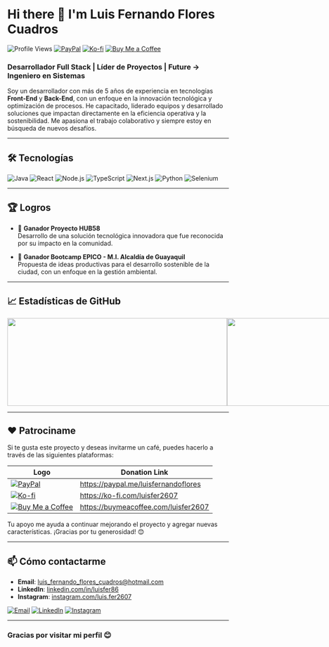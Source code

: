 # Hi there 👋 I'm **Luis Fernando Flores Cuadros**

![Profile Views](https://komarev.com/ghpvc/?username=LuisFer2607&label=PROFILE+VIEWS&color=brightgreen&style=for-the-badge&logo=github) [![PayPal](https://img.shields.io/badge/PayPal-00457C?style=for-the-badge&logo=paypal&logoColor=white)](https://paypal.me/luisfernandoflores?country.x=US&locale.x=es_XC) [![Ko-fi](https://img.shields.io/badge/Ko--fi-F16061?style=for-the-badge&logo=ko-fi&logoColor=white)](https://ko-fi.com/luisfer2607/goal?g=0) [![Buy Me a Coffee](https://img.shields.io/badge/Buy_Me_A_Coffee-FFDD00?style=for-the-badge&logo=buy-me-a-coffee&logoColor=black)](https://buymeacoffee.com/luisfer2607)

### Desarrollador Full Stack | Líder de Proyectos | Future -> Ingeniero en Sistemas

Soy un desarrollador con más de 5 años de experiencia en tecnologías **Front-End** y **Back-End**, con un enfoque en la innovación tecnológica y optimización de procesos. He capacitado, liderado equipos y desarrollado soluciones que impactan directamente en la eficiencia operativa y la sostenibilidad. Me apasiona el trabajo colaborativo y siempre estoy en búsqueda de nuevos desafíos.

---

## 🛠️ Tecnologías

![Java](https://img.shields.io/badge/Java-ED8B00?style=for-the-badge&logo=java&logoColor=white)
![React](https://img.shields.io/badge/React-20232A?style=for-the-badge&logo=react&logoColor=61DAFB)
![Node.js](https://img.shields.io/badge/Node.js-339933?style=for-the-badge&logo=nodedotjs&logoColor=white)
![TypeScript](https://img.shields.io/badge/TypeScript-007ACC?style=for-the-badge&logo=typescript&logoColor=white)
![Next.js](https://img.shields.io/badge/Next.js-000000?style=for-the-badge&logo=nextdotjs&logoColor=white)
![Python](https://img.shields.io/badge/Python-3776AB?style=for-the-badge&logo=python&logoColor=white)
![Selenium](https://img.shields.io/badge/Selenium-43B02A?style=for-the-badge&logo=selenium&logoColor=white)

---

## 🏆 Logros

- 🥇 **Ganador Proyecto HUB58**  
  Desarrollo de una solución tecnológica innovadora que fue reconocida por su impacto en la comunidad.

- 🥇 **Ganador Bootcamp EPICO - M.I. Alcaldía de Guayaquil**  
  Propuesta de ideas productivas para el desarrollo sostenible de la ciudad, con un enfoque en la gestión ambiental.

---

## 📈 Estadísticas de GitHub

<div style="display: flex; justify-content: space-between;">
  <img src="https://github-readme-stats.vercel.app/api?username=LuisFer2607&show_icons=true&theme=radical" width="500" height="200">
  <img src="https://github-readme-stats.vercel.app/api/top-langs/?username=LuisFer2607&layout=compact&theme=radical" width="500" height="200">
</div>

---
## ❤️ Patrociname
Si te gusta este proyecto y deseas invitarme un café, puedes hacerlo a través de las siguientes plataformas:

| Logo | Donation Link |
|---|---|
| [![PayPal](https://img.shields.io/badge/PayPal-00457C?style=for-the-badge&logo=paypal&logoColor=white)](https://paypal.me/luisfernandoflores?country.x=US&locale.x=es_XC) | https://paypal.me/luisfernandoflores |
| [![Ko-fi](https://img.shields.io/badge/Ko--fi-F16061?style=for-the-badge&logo=ko-fi&logoColor=white)](https://ko-fi.com/luisfer2607/goal?g=0) | https://ko-fi.com/luisfer2607 |
| [![Buy Me a Coffee](https://img.shields.io/badge/Buy_Me_A_Coffee-FFDD00?style=for-the-badge&logo=buy-me-a-coffee&logoColor=black)](https://buymeacoffee.com/luisfer2607) | https://buymeacoffee.com/luisfer2607 |

Tu apoyo me ayuda a continuar mejorando el proyecto y agregar nuevas características. ¡Gracias por tu generosidad! 😊

---

## 📫 Cómo contactarme


- **Email**: [luis_fernando_flores_cuadros@hotmail.com](mailto:luis_fernando_flores_cuadros@hotmail.com)
- **LinkedIn**: [linkedin.com/in/luisfer86](https://www.linkedin.com/in/luisfer86/)
- **Instagram**: [instagram.com/luis.fer2607](https://www.instagram.com/luis.fer2607/)


[![Email](https://img.shields.io/badge/Email-D14836?style=for-the-badge&logo=gmail&logoColor=white)](mailto:luis_fernando_flores_cuadros@hotmail.com)
[![LinkedIn](https://img.shields.io/badge/LinkedIn-0077B5?style=for-the-badge&logo=linkedin&logoColor=white)](https://www.linkedin.com/in/luisfer86/)
[![Instagram](https://img.shields.io/badge/Instagram-E4405F?style=for-the-badge&logo=instagram&logoColor=white)](https://www.instagram.com/luis.fer2607/)

---

### Gracias por visitar mi perfil 😊
